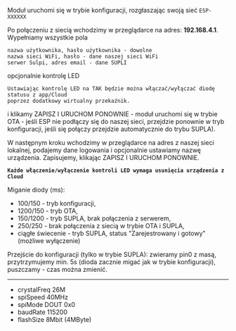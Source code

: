Moduł uruchomi się w trybie konfiguracji, rozgłaszając swoją sieć `ESP-XXXXXX`

Po połączeniu z siecią wchodzimy w przeglądarce na adres: **192.168.4.1**. Wypełniamy wszystkie pola
```
nazwa użytkownika, hasło użytkownika - dowolne
nazwa sieci WiFi, hasło - dane naszej sieci WiFi
serwer Sulpi, adres email - dane SUPLI
```
opcjonalnie kontrolę LED
```
Ustawiając kontrolę LED na TAK będzie można włączać/wyłączać diodę statusu z app/Cloud  
poprzez dodatkowy wirtualny przekaźnik.
```

i klikamy ZAPISZ I URUCHOM PONOWNIE - moduł uruchomi się w trybie OTA - jeśli ESP nie podłączy się do naszej sieci, przejdzie ponownie w tryb konfiguracji, jeśli się  połączy przejdzie automatycznie do trybu SUPLA).

W następnym kroku wchodzimy w przeglądarce na adres z naszej sieci lokalnej, podajemy dane logowania i opcjonalnie ustawiamy nazwę urządzenia. Zapisujemy, klikając ZAPISZ I URUCHOM PONOWNIE.

**`Każde włączenie/wyłączenie kontroli LED wymaga usunięcia urządzenia z Cloud`**

Miganie diody (ms):
- 100/150 - tryb konfiguracji,
- 1200/150 - tryb OTA,
- 150/1200 - tryb SUPLA, brak połączenia z serwerem,
- 250/250 - brak połączenia z siecią w trybie OTA i SUPLA,
- ciągłe świecenie - tryb SUPLA, status "Zarejestrowany i gotowy" (możliwe wyłączenie)

Przejście do konfiguracji (tylko w trybie SUPLA):
zwieramy pin0 z masą, przytrzymujemy min. 5s (dioda zacznie migać jak w trybie konfiguracji), puszczamy - czas można zmienić.


---
- crystalFreq 26M
- spiSpeed 40MHz
- spiMode DOUT 0x0
- baudRate 115200
- flashSize 8Mbit (4MByte)
